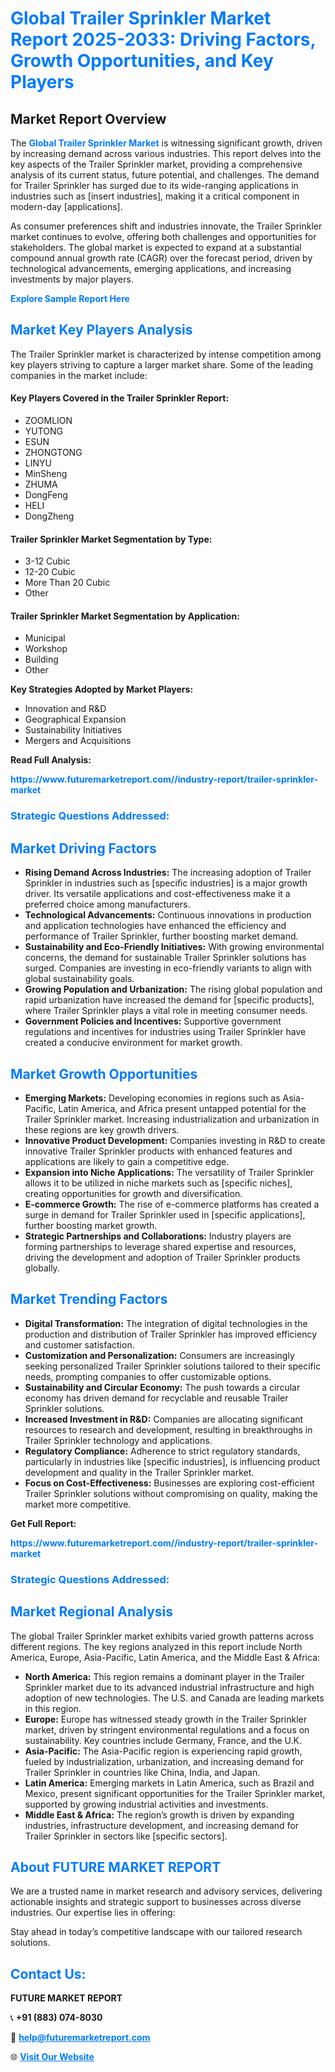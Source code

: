 <h1 style="color: #007BFF;">Global Trailer Sprinkler Market Report 2025-2033: Driving Factors, Growth Opportunities, and Key Players</h1>

<section id="overview">
<h2>Market Report Overview</h2>
<p>The <a href="https://www.futuremarketreport.com//industry-report/trailer-sprinkler-market" style="color: #007BFF; text-decoration: none;"><strong>Global Trailer Sprinkler Market</strong></a> is witnessing significant growth, driven by increasing demand across various industries. This report delves into the key aspects of the Trailer Sprinkler market, providing a comprehensive analysis of its current status, future potential, and challenges. The demand for Trailer Sprinkler has surged due to its wide-ranging applications in industries such as [insert industries], making it a critical component in modern-day [applications].</p>
<p>As consumer preferences shift and industries innovate, the Trailer Sprinkler market continues to evolve, offering both challenges and opportunities for stakeholders. The global market is expected to expand at a substantial compound annual growth rate (CAGR) over the forecast period, driven by technological advancements, emerging applications, and increasing investments by major players.</p>
</section>

<section id="overview">
<p><a href="https://www.futuremarketreport.com//request-sample/reportId=50609" style="color: #007BFF; text-decoration: none;"><strong>Explore Sample Report Here</strong></a></p>
</section>

<section id="key-players">
<h2 style="color: #007BFF;">Market Key Players Analysis</h2>
<p>The Trailer Sprinkler market is characterized by intense competition among key players striving to capture a larger market share. Some of the leading companies in the market include:</p>
<h4>Key Players Covered in the Trailer Sprinkler Report:</h4>
<ul><li>ZOOMLION</li><li>YUTONG</li><li>ESUN</li><li>ZHONGTONG</li><li>LINYU</li><li>MinSheng</li><li>ZHUMA</li><li>DongFeng</li><li>HELI</li><li>DongZheng</li></ul>
<h4>Trailer Sprinkler Market Segmentation by Type:</h4>
<ul><li>3-12 Cubic</li><li>12-20 Cubic</li><li>More Than 20 Cubic</li><li>Other</li></ul>

<h4>Trailer Sprinkler Market Segmentation by Application:</h4>
<ul><li>Municipal</li><li>Workshop</li><li>Building</li><li>Other</li></ul>
<p><strong>Key Strategies Adopted by Market Players:</strong></p>
<ul>
<li>Innovation and R&D</li>
<li>Geographical Expansion</li>
<li>Sustainability Initiatives</li>
<li>Mergers and Acquisitions</li>
</ul>
</section>

<section>
<p><strong>Read Full Analysis: </strong></p><a href="https://www.futuremarketreport.com//industry-report/trailer-sprinkler-market" style="color: #007BFF; text-decoration: none;"><strong>https://www.futuremarketreport.com//industry-report/trailer-sprinkler-market</strong></a>
<h3 style="color: #007BFF;">Strategic Questions Addressed:</h3>
</section>

<section id="driving-factors">
<h2 style="color: #007BFF;">Market Driving Factors</h2>
<ul>
<li><strong>Rising Demand Across Industries:</strong> The increasing adoption of Trailer Sprinkler in industries such as [specific industries] is a major growth driver. Its versatile applications and cost-effectiveness make it a preferred choice among manufacturers.</li>
<li><strong>Technological Advancements:</strong> Continuous innovations in production and application technologies have enhanced the efficiency and performance of Trailer Sprinkler, further boosting market demand.</li>
<li><strong>Sustainability and Eco-Friendly Initiatives:</strong> With growing environmental concerns, the demand for sustainable Trailer Sprinkler solutions has surged. Companies are investing in eco-friendly variants to align with global sustainability goals.</li>
<li><strong>Growing Population and Urbanization:</strong> The rising global population and rapid urbanization have increased the demand for [specific products], where Trailer Sprinkler plays a vital role in meeting consumer needs.</li>
<li><strong>Government Policies and Incentives:</strong> Supportive government regulations and incentives for industries using Trailer Sprinkler have created a conducive environment for market growth.</li>
</ul>
</section>

<section id="growth-opportunities">
<h2 style="color: #007BFF;">Market Growth Opportunities</h2>
<ul>
<li><strong>Emerging Markets:</strong> Developing economies in regions such as Asia-Pacific, Latin America, and Africa present untapped potential for the Trailer Sprinkler market. Increasing industrialization and urbanization in these regions are key growth drivers.</li>
<li><strong>Innovative Product Development:</strong> Companies investing in R&D to create innovative Trailer Sprinkler products with enhanced features and applications are likely to gain a competitive edge.</li>
<li><strong>Expansion into Niche Applications:</strong> The versatility of Trailer Sprinkler allows it to be utilized in niche markets such as [specific niches], creating opportunities for growth and diversification.</li>
<li><strong>E-commerce Growth:</strong> The rise of e-commerce platforms has created a surge in demand for Trailer Sprinkler used in [specific applications], further boosting market growth.</li>
<li><strong>Strategic Partnerships and Collaborations:</strong> Industry players are forming partnerships to leverage shared expertise and resources, driving the development and adoption of Trailer Sprinkler products globally.</li>
</ul>
</section>

<section id="trending-factors">
<h2 style="color: #007BFF;">Market Trending Factors</h2>
<ul>
<li><strong>Digital Transformation:</strong> The integration of digital technologies in the production and distribution of Trailer Sprinkler has improved efficiency and customer satisfaction.</li>
<li><strong>Customization and Personalization:</strong> Consumers are increasingly seeking personalized Trailer Sprinkler solutions tailored to their specific needs, prompting companies to offer customizable options.</li>
<li><strong>Sustainability and Circular Economy:</strong> The push towards a circular economy has driven demand for recyclable and reusable Trailer Sprinkler solutions.</li>
<li><strong>Increased Investment in R&D:</strong> Companies are allocating significant resources to research and development, resulting in breakthroughs in Trailer Sprinkler technology and applications.</li>
<li><strong>Regulatory Compliance:</strong> Adherence to strict regulatory standards, particularly in industries like [specific industries], is influencing product development and quality in the Trailer Sprinkler market.</li>
<li><strong>Focus on Cost-Effectiveness:</strong> Businesses are exploring cost-efficient Trailer Sprinkler solutions without compromising on quality, making the market more competitive.</li>
</ul>
</section>

<section>
<p><strong>Get Full Report: </strong></p><a href="https://www.futuremarketreport.com//industry-report/trailer-sprinkler-market" style="color: #007BFF; text-decoration: none;"><strong>https://www.futuremarketreport.com//industry-report/trailer-sprinkler-market</strong></a>
<h3 style="color: #007BFF;">Strategic Questions Addressed:</h3>
</section>


<section id="regional-analysis">
<h2 style="color: #007BFF;">Market Regional Analysis</h2>
<p>The global Trailer Sprinkler market exhibits varied growth patterns across different regions. The key regions analyzed in this report include North America, Europe, Asia-Pacific, Latin America, and the Middle East & Africa:</p>
<ul>
<li><strong>North America:</strong> This region remains a dominant player in the Trailer Sprinkler market due to its advanced industrial infrastructure and high adoption of new technologies. The U.S. and Canada are leading markets in this region.</li>
<li><strong>Europe:</strong> Europe has witnessed steady growth in the Trailer Sprinkler market, driven by stringent environmental regulations and a focus on sustainability. Key countries include Germany, France, and the U.K.</li>
<li><strong>Asia-Pacific:</strong> The Asia-Pacific region is experiencing rapid growth, fueled by industrialization, urbanization, and increasing demand for Trailer Sprinkler in countries like China, India, and Japan.</li>
<li><strong>Latin America:</strong> Emerging markets in Latin America, such as Brazil and Mexico, present significant opportunities for the Trailer Sprinkler market, supported by growing industrial activities and investments.</li>
<li><strong>Middle East & Africa:</strong> The region’s growth is driven by expanding industries, infrastructure development, and increasing demand for Trailer Sprinkler in sectors like [specific sectors].</li>
</ul>
</section>

<footer>
<h2 style="color: #007BFF;">About FUTURE MARKET REPORT</h2>
<p>We are a trusted name in market research and advisory services, delivering actionable insights and strategic support to businesses across diverse industries. Our expertise lies in offering:</p>

<p>Stay ahead in today’s competitive landscape with our tailored research solutions.</p>

<h2 style="color: #007BFF;">Contact Us:</h2>
<p><strong>FUTURE MARKET REPORT</strong></p>
<p>📞 <strong>+91 (883) 074-8030</strong></p>
<p>📧 <strong><a href="mailto:help@futuremarketreport.com" style="color: #007BFF;">help@futuremarketreport.com</a></strong></p>
<p>🌐 <strong><a href="https://www.futuremarketreport.com/" style="color: #007BFF;">Visit Our Website</a></strong></p>
</footer>